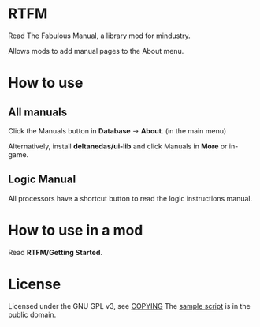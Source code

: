 # RTFM

Read The Fabulous Manual, a library mod for mindustry.

Allows mods to add manual pages to the About menu.

# How to use

## All manuals

Click the Manuals button in **Database** -> **About**. (in the main menu)

Alternatively, install **deltanedas/ui-lib** and click Manuals in **More** or in-game.

## Logic Manual

All processors have a shortcut button to read the logic instructions manual.

# How to use in a mod

Read **RTFM/Getting Started**.

# License

Licensed under the GNU GPL v3, see [COPYING](COPYING)
The [sample script](/sample.js) is in the public domain.
